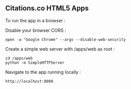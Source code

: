 ## Citations.co HTML5 Apps

To run the app in a browser :

Disable your browser CORS : 

	open -a "Google Chrome" --args --disable-web-security

Create a simple web server with /apps/web as root :

	cd /apps/web
	python -m SimpleHTTPServer

Navigate to the app running locally :

	http://localhost:8000